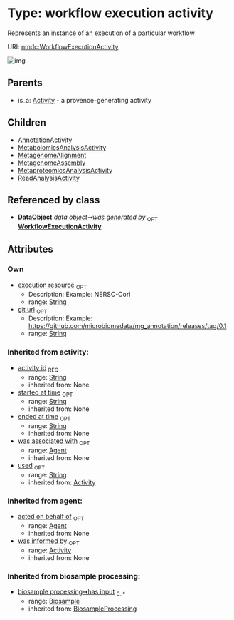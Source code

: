 
# Type: workflow execution activity


Represents an instance of an execution of a particular workflow

URI: [nmdc:WorkflowExecutionActivity](https://microbiomedata/meta/WorkflowExecutionActivity)


![img](http://yuml.me/diagram/nofunky;dir:TB/class/[Agent]<was%20associated%20with(i)%200..1-++[WorkflowExecutionActivity&#124;execution_resource:string%20%3F;git_url:string%20%3F;has_input:string%20*;activity_id(i):string;started_at_time(i):string%20%3F;ended_at_time(i):string%20%3F;used(i):string%20%3F],%20[Activity]<was%20informed%20by(i)%200..1-%20[WorkflowExecutionActivity],%20[DataObject]++-%20was%20generated%20by%200..1>[WorkflowExecutionActivity],%20[WorkflowExecutionActivity]^-[ReadAnalysisActivity],%20[WorkflowExecutionActivity]^-[MetaproteomicsAnalysisActivity],%20[WorkflowExecutionActivity]^-[MetagenomeAssembly],%20[WorkflowExecutionActivity]^-[MetagenomeAlignment],%20[WorkflowExecutionActivity]^-[MetabolomicsAnalysisActivity],%20[WorkflowExecutionActivity]^-[AnnotationActivity],%20[Activity]^-[WorkflowExecutionActivity])

## Parents

 *  is_a: [Activity](Activity.md) - a provence-generating activity

## Children

 * [AnnotationActivity](AnnotationActivity.md)
 * [MetabolomicsAnalysisActivity](MetabolomicsAnalysisActivity.md)
 * [MetagenomeAlignment](MetagenomeAlignment.md)
 * [MetagenomeAssembly](MetagenomeAssembly.md)
 * [MetaproteomicsAnalysisActivity](MetaproteomicsAnalysisActivity.md)
 * [ReadAnalysisActivity](ReadAnalysisActivity.md)

## Referenced by class

 *  **[DataObject](DataObject.md)** *[data object➞was generated by](data_object_was_generated_by.md)*  <sub>OPT</sub>  **[WorkflowExecutionActivity](WorkflowExecutionActivity.md)**

## Attributes


### Own

 * [execution resource](execution_resource.md)  <sub>OPT</sub>
    * Description: Example: NERSC-Cori
    * range: [String](types/String.md)
 * [git url](git_url.md)  <sub>OPT</sub>
    * Description: Example: https://github.com/microbiomedata/mg_annotation/releases/tag/0.1
    * range: [String](types/String.md)

### Inherited from activity:

 * [activity id](activity_id.md)  <sub>REQ</sub>
    * range: [String](types/String.md)
    * inherited from: None
 * [started at time](started_at_time.md)  <sub>OPT</sub>
    * range: [String](types/String.md)
    * inherited from: None
 * [ended at time](ended_at_time.md)  <sub>OPT</sub>
    * range: [String](types/String.md)
    * inherited from: None
 * [was associated with](was_associated_with.md)  <sub>OPT</sub>
    * range: [Agent](Agent.md)
    * inherited from: None
 * [used](used.md)  <sub>OPT</sub>
    * range: [String](types/String.md)
    * inherited from: [Activity](Activity.md)

### Inherited from agent:

 * [acted on behalf of](acted_on_behalf_of.md)  <sub>OPT</sub>
    * range: [Agent](Agent.md)
    * inherited from: None
 * [was informed by](was_informed_by.md)  <sub>OPT</sub>
    * range: [Activity](Activity.md)
    * inherited from: None

### Inherited from biosample processing:

 * [biosample processing➞has input](biosample_processing_has_input.md)  <sub>0..*</sub>
    * range: [Biosample](Biosample.md)
    * inherited from: [BiosampleProcessing](BiosampleProcessing.md)
